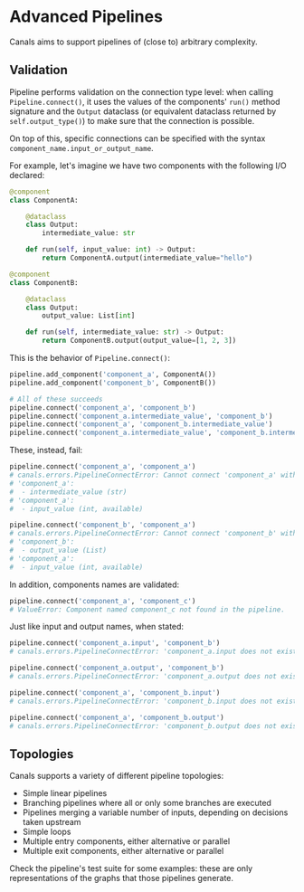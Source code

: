 # Advanced Pipelines

Canals aims to support pipelines of (close to) arbitrary complexity.

## Validation

Pipeline performs validation on the connection type level: when calling `Pipeline.connect()`, it uses the values of the
components' `run()` method signature and the `Output` dataclass (or equivalent dataclass returned by
`self.output_type()`) to make sure that the connection is possible.

On top of this, specific connections can be specified with the syntax `component_name.input_or_output_name`.

For example, let's imagine we have two components with the following I/O declared:

```python
@component
class ComponentA:

    @dataclass
    class Output:
        intermediate_value: str

    def run(self, input_value: int) -> Output:
        return ComponentA.output(intermediate_value="hello")

@component
class ComponentB:

    @dataclass
    class Output:
        output_value: List[int]

    def run(self, intermediate_value: str) -> Output:
        return ComponentB.output(output_value=[1, 2, 3])
```

This is the behavior of `Pipeline.connect()`:

```python
pipeline.add_component('component_a', ComponentA())
pipeline.add_component('component_b', ComponentB())

# All of these succeeds
pipeline.connect('component_a', 'component_b')
pipeline.connect('component_a.intermediate_value', 'component_b')
pipeline.connect('component_a', 'component_b.intermediate_value')
pipeline.connect('component_a.intermediate_value', 'component_b.intermediate_value')
```

These, instead, fail:

```python
pipeline.connect('component_a', 'component_a')
# canals.errors.PipelineConnectError: Cannot connect 'component_a' with 'component_a': no matching connections available.
# 'component_a':
#  - intermediate_value (str)
# 'component_a':
#  - input_value (int, available)

pipeline.connect('component_b', 'component_a')
# canals.errors.PipelineConnectError: Cannot connect 'component_b' with 'component_a': no matching connections available.
# 'component_b':
#  - output_value (List)
# 'component_a':
#  - input_value (int, available)
```

In addition, components names are validated:

```python
pipeline.connect('component_a', 'component_c')
# ValueError: Component named component_c not found in the pipeline.
```

Just like input and output names, when stated:

```python
pipeline.connect('component_a.input', 'component_b')
# canals.errors.PipelineConnectError: 'component_a.input does not exist. Output connections of component_a are: intermediate_value (type str)

pipeline.connect('component_a.output', 'component_b')
# canals.errors.PipelineConnectError: 'component_a.output does not exist. Output connections of component_a are: intermediate_value (type str)

pipeline.connect('component_a', 'component_b.input')
# canals.errors.PipelineConnectError: 'component_b.input does not exist. Input connections of component_b are: intermediate_value (type str)

pipeline.connect('component_a', 'component_b.output')
# canals.errors.PipelineConnectError: 'component_b.output does not exist. Input connections of component_b are: intermediate_value (type str)
```

## Topologies

Canals supports a variety of different pipeline topologies:

- Simple linear pipelines
- Branching pipelines where all or only some branches are executed
- Pipelines merging a variable number of inputs, depending on decisions taken upstream
- Simple loops
- Multiple entry components, either alternative or parallel
- Multiple exit components, either alternative or parallel

Check the pipeline's test suite for some examples: these are only representations of the graphs that those pipelines generate.

